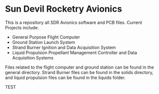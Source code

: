 <h1>Sun Devil Rocketry Avionics</h1>

This is a repository all SDR Avionics software and PCB files. Current Projects include:
<ul>
   <li>General Purpose Flight Computer</li>
   <li>Ground Station Launch System</li>
   <li>Strand Burner Ignition and Data Acquisition System</li>
   <li>Liquid Propulsion Propellant Management Controller and Data Acquisition Systems</li>
</ul>
     
Files related to the flight computer and ground station can be found in the general directory. Strand Burner files can be found in the solids directory, and liquid propulsion files can be found in the liquids folder.  

TEST
